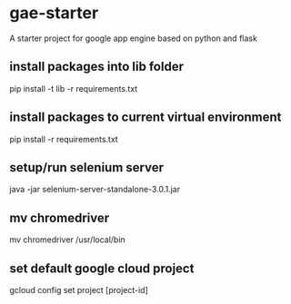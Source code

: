 # gae-starter
A starter project for google app engine based on python and flask

## install packages into lib folder
pip install -t lib -r requirements.txt
## install packages to current virtual environment
pip install -r requirements.txt

## setup/run selenium server
java -jar selenium-server-standalone-3.0.1.jar 

## mv chromedriver
mv chromedriver /usr/local/bin

## set default google cloud project
gcloud config set project [project-id]
